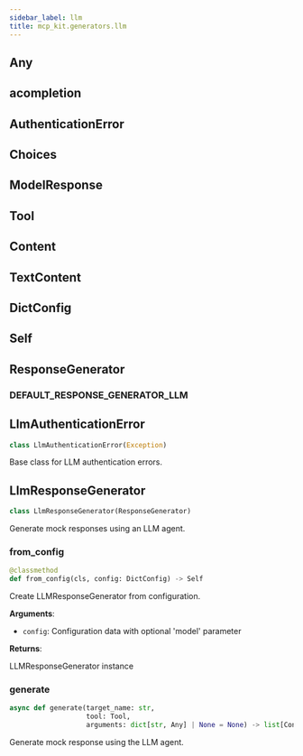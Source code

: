 ```yaml
---
sidebar_label: llm
title: mcp_kit.generators.llm
---
```


## Any

## acompletion

## AuthenticationError

## Choices

## ModelResponse

## Tool

## Content

## TextContent

## DictConfig

## Self

## ResponseGenerator

### DEFAULT\_RESPONSE\_GENERATOR\_LLM

## LlmAuthenticationError

```python
class LlmAuthenticationError(Exception)
```

Base class for LLM authentication errors.

## LlmResponseGenerator

```python
class LlmResponseGenerator(ResponseGenerator)
```

Generate mock responses using an LLM agent.

### from\_config

```python
@classmethod
def from_config(cls, config: DictConfig) -> Self
```

Create LLMResponseGenerator from configuration.

**Arguments**:

- `config`: Configuration data with optional &#x27;model&#x27; parameter

**Returns**:

LLMResponseGenerator instance

### generate

```python
async def generate(target_name: str,
                   tool: Tool,
                   arguments: dict[str, Any] | None = None) -> list[Content]
```

Generate mock response using the LLM agent.

